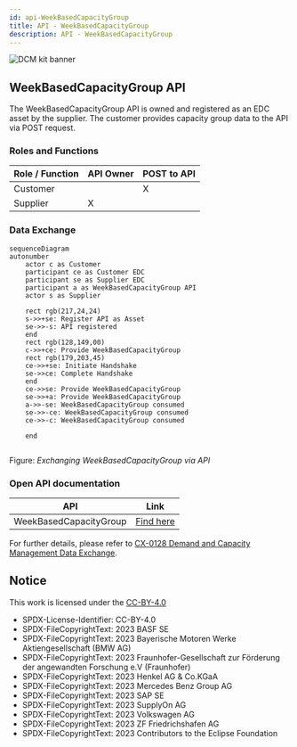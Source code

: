 ```yaml
---
id: api-WeekBasedCapacityGroup
title: API - WeekBasedCapacityGroup
description: API - WeekBasedCapacityGroup
---
```


![DCM kit banner](@site/static/img/kits/demand-and-capacity-management/demand-and-capacity-management-kit-logo.drawio.svg)

## WeekBasedCapacityGroup API

The WeekBasedCapacityGroup API is owned and registered as an EDC asset by the supplier. The customer provides capacity group data to the API via POST request.

### Roles and Functions

|Role / Function|API Owner|POST to API|
|-|-|-|
|Customer||X|
|Supplier|X||

### Data Exchange

```mermaid
sequenceDiagram
autonumber
    actor c as Customer 
    participant ce as Customer EDC
    participant se as Supplier EDC
    participant a as WeekBasedCapacityGroup API
    actor s as Supplier
    
    rect rgb(217,24,24)
    s->>+se: Register API as Asset
    se->>-s: API registered
    end
    rect rgb(128,149,00)
    c->>+ce: Provide WeekBasedCapacityGroup
    rect rgb(179,203,45)
    ce->>+se: Initiate Handshake
    se->>ce: Complete Handshake
    end
    ce->>se: Provide WeekBasedCapacityGroup
    se->>+a: Provide WeekBasedCapacityGroup
    a->>-se: WeekBasedCapacityGroup consumed
    se->>-ce: WeekBasedCapacityGroup consumed
    ce->>-c: WeekBasedCapacityGroup consumed
    
    end
  
```

Figure: *Exchanging WeekBasedCapacityGroup via API*

### Open API documentation

|API|Link|
|-|-|
|WeekBasedCapacityGroup|[Find here](./plugin-generated-capacity-group-api/post-week-based-capacity-group.api.mdx)|

For further details, please refer to [CX-0128 Demand and Capacity Management Data Exchange][StandardLibrary].

[StandardLibrary]: https://catenax-ev.github.io/docs/next/standards/CX-0128-DemandandCapacityManagementDataExchange

## Notice

This work is licensed under the [CC-BY-4.0](https://creativecommons.org/licenses/by/4.0/legalcode)

- SPDX-License-Identifier: CC-BY-4.0
- SPDX-FileCopyrightText: 2023 BASF SE
- SPDX-FileCopyrightText: 2023 Bayerische Motoren Werke Aktiengesellschaft (BMW AG)
- SPDX-FileCopyrightText: 2023 Fraunhofer-Gesellschaft zur Förderung der angewandten Forschung e.V (Fraunhofer)
- SPDX-FileCopyrightText: 2023 Henkel AG & Co.KGaA
- SPDX-FileCopyrightText: 2023 Mercedes Benz Group AG
- SPDX-FileCopyrightText: 2023 SAP SE
- SPDX-FileCopyrightText: 2023 SupplyOn AG
- SPDX-FileCopyrightText: 2023 Volkswagen AG
- SPDX-FileCopyrightText: 2023 ZF Friedrichshafen AG
- SPDX-FileCopyrightText: 2023 Contributors to the Eclipse Foundation

